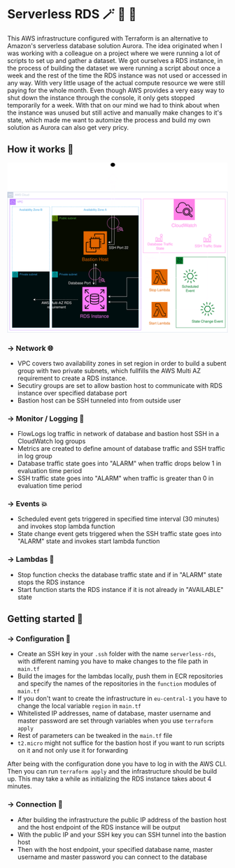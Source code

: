 # Serverless RDS :magic_wand: :rabbit2: :tophat:

This AWS infrastructure configured with Terraform is an alternative to Amazon's serverless database solution Aurora. The idea originated when I was working with a colleague on a project where we were running a lot of scripts to set up and gather a dataset. We got ourselves a RDS instance, in the process of building the dataset we were running a script about once a week and the rest of the time the RDS instance was not used or accessed in any way. With very little usage of the actual compute resource we were still paying for the whole month. Even though AWS provides a very easy way to shut down the instance through the console, it only gets stopped temporarily for a week. With that on our mind we had to think about when the instance was unused but still active and manually make changes to it's state, which made me want to automize the process and build my own solution as Aurora can also get very pricy.

## How it works :thinking:

![alt text](https://github.com/kfc-manager/serverless-rds/blob/main/assets/full_architecture_transparent.png?raw=true)

### &rarr; Network :globe_with_meridians:

- VPC covers two availability zones in set region in order to build a subent group with two private subnets, which fullfills the AWS Multi AZ requirement to create a RDS instance.
- Secutiry groups are set to allow bastion host to communicate with RDS instance over specified database port
- Bastion host can be SSH tunneled into from outside user

### &rarr; Monitor / Logging :mag_right:

- FlowLogs log traffic in network of database and bastion host SSH in a CloudWatch log groups
- Metrics are created to define amount of database traffic and SSH traffic in log group
- Database traffic state goes into "ALARM" when traffic drops below 1 in evaluation time period
- SSH traffic state goes into "ALARM" when traffic is greater than 0 in evaluation time period

### &rarr; Events :boom:

- Scheduled event gets triggered in specified time interval (30 minutes) and invokes stop lambda function
- State change event gets triggered when the SSH traffic state goes into "ALARM" state and invokes start lambda function

### &rarr; Lambdas :wrench:

- Stop function checks the database traffic state and if in "ALARM" state stops the RDS instance
- Start function starts the RDS instance if it is not already in "AVAILABLE" state

## Getting started :rocket:

### &rarr; Configuration :page_facing_up:

- Create an SSH key in your `.ssh` folder with the name `serverless-rds`, with different naming you have to make changes to the file path in `main.tf`
- Build the images for the lambdas locally, push them in ECR repositories and specify the names of the repositories in the `function` modules of `main.tf` 
- If you don't want to create the infrastructure in `eu-central-1` you have to change the local variable `region` in `main.tf`
- Whitelisted IP addresses, name of database, master username and master password are set through variables when you use `terraform apply`
- Rest of parameters can be tweaked in the `main.tf` file
- `t2.micro` might not suffice for the bastion host if you want to run scripts on it and not only use it for forwarding

After being with the configuration done you have to log in with the AWS CLI. Then you can run `terraform apply` and the infrastructure should be build up. This may take a while as initializing the RDS instance takes about 4 minutes.

### &rarr; Connection :flight_departure:

- After building the infrastructure the public IP address of the bastion host and the host endpoint of the RDS instance will be output
- With the public IP and your SSH key you can SSH tunnel into the bastion host
- Then with the host endpoint, your specified database name, master username and master password you can connect to the database
